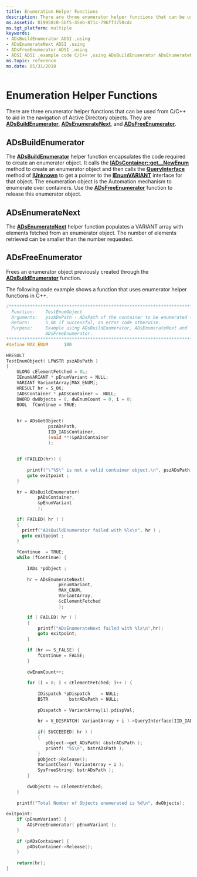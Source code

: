 ```yaml
---
title: Enumeration Helper Functions
description: There are three enumerator helper functions that can be used from C/C++ to aid in the navigation of Active Directory objects. They are ADsBuildEnumerator, ADsEnumerateNext, and ADsFreeEnumerator.
ms.assetid: 019958c8-5bf5-45eb-871c-796ff3750cdc
ms.tgt_platform: multiple
keywords:
- ADsBuildEnumerator ADSI ,using
- ADsEnumerateNext ADSI ,using
- ADsFreeEnumerator ADSI ,using
- ADSI ADSI ,example code C/C++ ,using ADsBuildEnumerator ADsEnumerateNext and ADsFreeEnumerator
ms.topic: reference
ms.date: 05/31/2018
---
```


# Enumeration Helper Functions

There are three enumerator helper functions that can be used from C/C++ to aid in the navigation of Active Directory objects. They are [**ADsBuildEnumerator**](/windows/desktop/api/Adshlp/nf-adshlp-adsbuildenumerator), [**ADsEnumerateNext**](/windows/desktop/api/Adshlp/nf-adshlp-adsenumeratenext), and [**ADsFreeEnumerator**](/windows/desktop/api/Adshlp/nf-adshlp-adsfreeenumerator).

## ADsBuildEnumerator

The [**ADsBuildEnumerator**](/windows/desktop/api/Adshlp/nf-adshlp-adsbuildenumerator) helper function encapsulates the code required to create an enumerator object. It calls the [**IADsContainer::get\_\_NewEnum**](/windows/desktop/api/Iads/nf-iads-iadscontainer-get__newenum) method to create an enumerator object and then calls the [**QueryInterface**](/windows/win32/api/unknwn/nf-unknwn-iunknown-queryinterface(q)) method of [**IUnknown**](/windows/win32/api/unknwn/nn-unknwn-iunknown) to get a pointer to the [**IEnumVARIANT**](/windows/win32/api/oaidl/nn-oaidl-ienumvariant) interface for that object. The enumeration object is the Automation mechanism to enumerate over containers. Use the [**ADsFreeEnumerator**](/windows/desktop/api/Adshlp/nf-adshlp-adsfreeenumerator) function to release this enumerator object.

## ADsEnumerateNext

The [**ADsEnumerateNext**](/windows/desktop/api/Adshlp/nf-adshlp-adsenumeratenext) helper function populates a VARIANT array with elements fetched from an enumerator object. The number of elements retrieved can be smaller than the number requested.

## ADsFreeEnumerator

Frees an enumerator object previously created through the [**ADsBuildEnumerator**](/windows/desktop/api/Adshlp/nf-adshlp-adsbuildenumerator) function.

The following code example shows a function that uses enumerator helper functions in C++.


```C++
/*****************************************************************************
  Function:    TestEnumObject
  Arguments:   pszADsPath - ADsPath of the container to be enumerated (WCHAR*).
  Return:      S_OK if successful, an error code otherwise.
  Purpose:     Example using ADsBuildEnumerator, ADsEnumerateNext and
               ADsFreeEnumerator.
******************************************************************************/
#define MAX_ENUM      100  
 
HRESULT
TestEnumObject( LPWSTR pszADsPath )
{
    ULONG cElementFetched = 0L;
    IEnumVARIANT * pEnumVariant = NULL;
    VARIANT VariantArray[MAX_ENUM];
    HRESULT hr = S_OK;
    IADsContainer * pADsContainer =  NULL;
    DWORD dwObjects = 0, dwEnumCount = 0, i = 0;
    BOOL  fContinue = TRUE;
 
 
    hr = ADsGetObject(
                pszADsPath,
                IID_IADsContainer,
                (void **)&pADsContainer
                );
 
 
    if (FAILED(hr)) {
 
        printf("\"%S\" is not a valid container object.\n", pszADsPath) ;
        goto exitpoint ;
    }
 
    hr = ADsBuildEnumerator(
            pADsContainer,
            &pEnumVariant
            );
 
    if( FAILED( hr ) )
    {
      printf("ADsBuildEnumerator failed with %lx\n", hr ) ;
      goto exitpoint ;
    }
 
    fContinue  = TRUE;
    while (fContinue) {
 
        IADs *pObject ;
 
        hr = ADsEnumerateNext(
                    pEnumVariant,
                    MAX_ENUM,
                    VariantArray,
                    &cElementFetched
                    );

        if ( FAILED( hr ) )
        {
            printf("ADsEnumerateNext failed with %lx\n",hr);
            goto exitpoint;
        }
 
        if (hr == S_FALSE) {
            fContinue = FALSE;
        }
 
        dwEnumCount++;
 
        for (i = 0; i < cElementFetched; i++ ) {
 
            IDispatch *pDispatch    = NULL;
            BSTR        bstrADsPath = NULL;
 
            pDispatch = VariantArray[i].pdispVal;
 
            hr = V_DISPATCH( VariantArray + i )->QueryInterface(IID_IADs, (void **) &pObject) ;
 
            if( SUCCEEDED( hr ) )
            {
               pObject->get_ADsPath( &bstrADsPath );
               printf( "%S\n", bstrADsPath );
            }
            pObject->Release();
            VariantClear( VariantArray + i );
            SysFreeString( bstrADsPath );
        }
 
        dwObjects += cElementFetched;
    }
 
    printf("Total Number of Objects enumerated is %d\n", dwObjects);
 
exitpoint:
    if (pEnumVariant) {
        ADsFreeEnumerator( pEnumVariant );
    }
 
    if (pADsContainer) {
        pADsContainer->Release();
    }
 
    return(hr);
}
```



 

 
